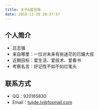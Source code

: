 ```yaml
---
title: 关于&留言板
date: 2018-11-28 20:37:57
---
```

## 个人简介

- 吕志强
- 来自哪里：一位对未来有些迷茫的已婚大叔
- 近期目标：爱生活、爱技术、爱看书
- 考察名言：好记性不如不如烂笔头

## 联系方式

- QQ：920165830
- Email：tujide.lv@foxmail.com